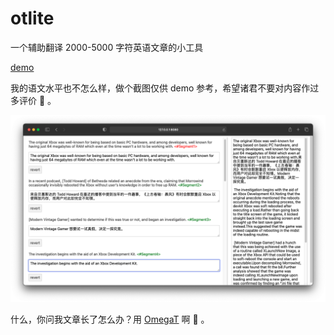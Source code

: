 # otlite

一个辅助翻译 2000-5000 字符英语文章的小工具

[demo](https://ddrpa.github.io/otlite)

我的语文水平也不怎么样，做个截图仅供 demo 参考，希望诸君不要对内容作过多评价 🐶 。

![Screenshot 1](/docs/Screenshot_1.png)

什么，你问我文章长了怎么办？用 [OmegaT](https://omegat.org/) 啊 🐶 。

